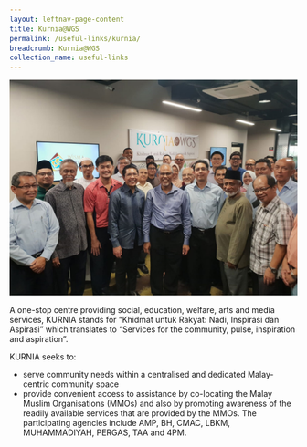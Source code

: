 ```yaml
---
layout: leftnav-page-content
title: Kurnia@WGS
permalink: /useful-links/kurnia/
breadcrumb: Kurnia@WGS
collection_name: useful-links
---
```


![Kurnia@WGS](/images/kurnia.jpg)

A one-stop centre providing social, education, welfare, arts and media services, KURNIA stands for “Khidmat untuk
Rakyat: Nadi, Inspirasi dan Aspirasi” which translates to “Services for the community, pulse, inspiration and aspiration”.

KURNIA seeks to:
- serve community needs within a centralised and dedicated Malay-centric community space
- provide convenient access to assistance by co-locating the Malay Muslim Organisations (MMOs) and also by promoting
awareness of the readily available services that are provided by the MMOs. The participating agencies include AMP, BH,
CMAC, LBKM, MUHAMMADIYAH, PERGAS, TAA and 4PM.
